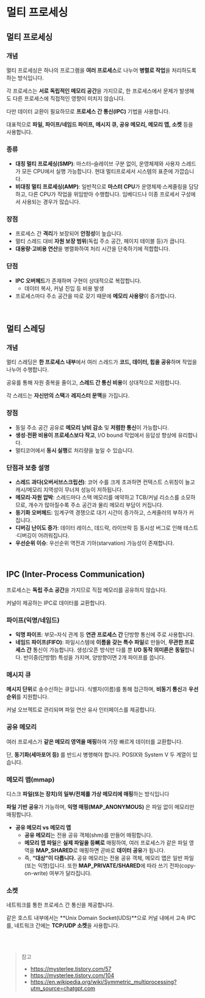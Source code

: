 # 멀티 프로세싱

## 멀티 프로세싱

### 개념

멀티 프로세싱은 하나의 프로그램을 **여러 프로세스**로 나누어 **병렬로 작업**을 처리하도록 하는 방식입니다.

각 프로세스는 **서로 독립적인 메모리 공간**을 가지므로, 한 프로세스에서 문제가 발생해도 다른 프로세스에 직접적인 영향이 미치지 않습니다.

다만 데이터 교환이 필요하므로 **프로세스 간 통신(IPC)** 기법을 사용합니다.

대표적으로 **파일, 파이프/네임드 파이프, 메시지 큐, 공유 메모리, 메모리 맵, 소켓** 등을 사용합니다.

### 종류

- **대칭 멀티 프로세싱(SMP)**: 마스터–슬레이브 구분 없이, 운영체제와 사용자 스레드가 모든 CPU에서 실행 가능합니다. 현대 멀티프로세서 시스템의 표준에 가깝습니다.
- **비대칭 멀티 프로세싱(AMP)**: 일반적으로 **마스터 CPU**가 운영체제·스케줄링을 담당하고, 다른 CPU가 작업을 위임받아 수행합니다. 임베디드나 이종 프로세서 구성에서 사용되는 경우가 많습니다.

### 장점

- 프로세스 간 **격리**가 보장되어 **안정성**이 높습니다.
- 멀티 스레드 대비 **자원 보장 범위**(독립 주소 공간, 페이지 테이블 등)가 큽니다.
- **대용량·고비용 연산**을 병렬화하여 처리 시간을 단축하기에 적합합니다.

### 단점

- **IPC 오버헤드**가 존재하며 구현이 상대적으로 복잡합니다.
  - 데이터 복사, 커널 진입 등 비용 발생
- 프로세스마다 주소 공간을 따로 갖기 때문에 **메모리 사용량**이 증가합니다.

<br/>

## 멀티 스레딩

### 개념

멀티 스레딩은 **한 프로세스 내부**에서 여러 스레드가 **코드, 데이터, 힙을 공유**하며 작업을 나누어 수행합니다.

공유를 통해 자원 중복을 줄이고, **스레드 간 통신 비용**이 상대적으로 저렴합니다.

각 스레드는 **자신만의 스택**과 **레지스터 문맥**을 가집니다.

### 장점

- 동일 주소 공간 공유로 **메모리 낭비 감소** 및 **저렴한 통신**이 가능합니다.
- **생성·전환 비용이 프로세스보다 작고**, I/O bound 작업에서 응답성 향상에 유리합니다.
- 멀티코어에서 **동시 실행**로 처리량을 높일 수 있습니다.

### 단점과 보충 설명

- **스레드 과다(오버서브스크립션)**: 코어 수를 크게 초과하면 컨텍스트 스위칭이 늘고 캐시/메모리 지역성이 무너져 성능이 저하됩니다.
- **메모리·자원 압박**: 스레드마다 스택 메모리를 예약하고 TCB/커널 리소스를 소모하므로, 개수가 많아질수록 주소 공간과 물리 메모리 부담이 커집니다.
- **동기화 오버헤드**: 임계구역 경쟁으로 대기 시간이 증가하고, 스케줄러의 부하가 커집니다.
- **디버깅 난이도 증가**: 데이터 레이스, 데드락, 라이브락 등 동시성 버그로 인해 테스트·디버깅이 어려워집니다.
- **우선순위 이슈**: 우선순위 역전과 기아(starvation) 가능성이 존재합니다.

<br/>

## IPC (Inter-Process Communication)

프로세스는 **독립 주소 공간**을 가지므로 직접 메모리를 공유하지 않습니다.

커널이 제공하는 IPC로 데이터를 교환합니다.

### 파이프(익명/네임드)

- **익명 파이프**: 부모–자식 관계 등 **연관 프로세스 간** 단방향 통신에 주로 사용합니다.
- **네임드 파이프(FIFO)**: 파일시스템에 **이름을 갖는 특수 파일**로 만들어, **무관한 프로세스 간** 통신이 가능합니다.
  생성/오픈 방식만 다를 뿐 **I/O 동작 의미론은 동일**합니다.
  반이중(단방향) 특성을 가지며, 양방향이면 2개 파이프를 씁니다.

### 메시지 큐

**메시지 단위**로 송수신하는 큐입니다. 식별자(이름)를 통해 접근하며, **비동기 통신**과 **우선순위**를 지원합니다.

커널 오브젝트로 관리되며 파일 연산 유사 인터페이스를 제공합니다.

### 공유 메모리

여러 프로세스가 **같은 메모리 영역을 매핑**하여 가장 빠르게 데이터를 교환합니다.

단, **동기화(세마포어 등)** 를 반드시 병행해야 합니다. POSIX와 System V 두 계열이 있습니다.

### 메모리 맵(mmap)

디스크 **파일(또는 장치)의 일부/전체를 가상 메모리에 매핑**하는 방식입니다

**파일 기반 공유**가 가능하며, **익명 매핑(MAP_ANONYMOUS)** 은 파일 없이 메모리만 매핑합니다.

- **공유 메모리 vs 메모리 맵**
  - **공유 메모리**는 전용 공유 객체(shm)를 만들어 매핑합니다.
  - **메모리 맵 파일**은 **실제 파일을 등뼈로** 매핑하여, 여러 프로세스가 같은 파일 영역을 **MAP_SHARED**로 매핑하면 곧바로 **데이터 공유**가 됩니다.
  - 즉, **“대상”이 다릅니다.** 공유 메모리는 전용 공유 객체, 메모리 맵은 일반 파일(또는 익명)입니다. 또한 **MAP_PRIVATE/SHARED**에 따라 쓰기 전파(copy-on-write) 여부가 달라집니다.

### 소켓

네트워크를 통한 프로세스 간 통신을 제공합니다.

같은 호스트 내부에서는 **Unix Domain Socket(UDS)**으로 커널 내에서 고속 IPC를, 네트워크 간에는 **TCP/UDP 소켓**을 사용합니다.

<br/>
<br/>

> 참고
>
> - https://mysterlee.tistory.com/57
> - https://mysterlee.tistory.com/104
> - https://en.wikipedia.org/wiki/Symmetric_multiprocessing?utm_source=chatgpt.com
